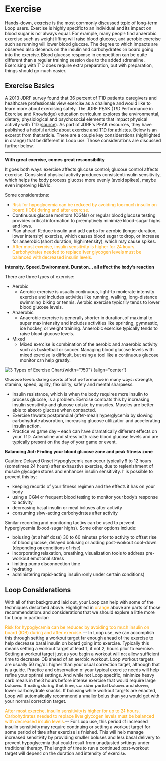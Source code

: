 # Exercise

Hands-down, exercise is the most commonly discussed topic of long-term Loop users. Exercise is highly specific to an individual and its impact on blood sugar is not always equal. For example, many people find anaerobic exercise such as weight lifting will raise blood glucose, and aerobic exercise such as running will lower blood glucose. The degree to which impacts are observed also depends on the insulin and carbohydrates on board going into the exercise. Blood glucose response in competition can be quite different than a regular training session due to the added adrenaline. Exercising with T1D does require extra preparation, but with preparation, things should go much easier.

## Exercise Basics
A 2013 JDRF survey found that 36 percent of T1D patients, caregivers and healthcare professionals view exercise as a challenge and would like to learn more about exercising safely. The JDRF PEAK (T!D Performance in Exercise and Knowledge) education curriculum explores the environmental, dietary, physiological and psychosocial elements that impact physical activity with T1D ([source](https://www.jdrf.org/t1d-resources/peak/)). As part of JDRF's PEAK resources, they have published a helpful [article about exercise and T1D for athletes](https://www.jdrf.org/t1d-resources/living-with-t1d/exercise/). Below is an excerpt from that article.  There are a couple key considerations (highlighted in orange) that be different in Loop use.  Those considerations are discussed further below.

***********************
**With great exercise, comes great responsibility**

It goes both ways: exercise affects glucose control; glucose control affects exercise. Consistent physical activity produces consistent insulin sensitivity, which helps the body process glucose more evenly (avoid spikes), maybe even improving HbA1c.  

Some considerations:

* <font color=orange>Risk for hypoglycemia can be reduced by avoiding too much insulin on board (IOB) during and after exercise.</font>
* Continuous glucose monitors (CGMs) or regular blood glucose testing provides critical information to preemptively minimize blood-sugar highs and lows.
* Plan ahead! Reduce insulin and add carbs for aerobic (longer duration, lower intensity) exercise, which causes blood sugar to drop, or increase for anaerobic (short duration, high intensity), which may cause spikes.
* <font color=orange>After most exercise, insulin sensitivity is higher for 24 hours. Carbohydrates needed to replace liver glycogen levels must be balanced with decreased insulin levels.</font>

**Intensity. Speed. Environment. Duration… all affect the body’s reaction**

There are three types of exercise:

* Aerobic
    * Aerobic exercise is usually continuous, light-to moderate intensity exercise and includes activities like running, walking, long-distance swimming, biking or tennis. Aerobic exercise typically tends to lower blood glucose levels.
* Anaerobic
    * Anaerobic exercise is generally shorter in duration, of maximal to super max intensity and includes activities like sprinting, gymnastic, ice hockey, or weight training. Anaerobic exercise typically tends to raise blood glucose levels.
* Mixed
    * Mixed exercise is combination of the aerobic and anaerobic activity such as basketball or soccer. Managing blood glucose levels with mixed exercise is difficult, but using a tool like a continuous glucose monitor can help greatly.

![3 Types of Exercise Chart](img/3-types-of-exercise-chart.png){width="750"}
{align="center"}

Glucose levels during sports affect performance in many ways: strength, stamina, speed, agility, flexibility, safety and mental sharpness.

* Insulin resistance, which is when the body requires more insulin to process glucose, is a problem. Exercise combats this by increasing insulin sensitivity and glucose uptake by muscles. Muscles are better able to absorb glucose when contracted.
* Exercise thwarts postprandial (after-meal) hyperglycemia by slowing carbohydrate absorption, increasing glucose utilization and accelerating insulin action.
* Practice vs game day – each can have dramatically different effects on your T1D.  Adrenaline and stress both raise blood glucose levels and are typically present on the day of your game or event. 

**Balancing Act: Finding your blood glucose zone and peak fitness zone**

Caution: Delayed Onset Hypoglycemia can occur typically 6 to 12 hours (sometimes 24 hours) after exhaustive exercise, due to replenishment of muscle glycogen stores and enhances insulin sensitivity. It is possible to prevent this by:

* keeping records of your fitness regimen and the effects it has on your body
* using a CGM or frequent blood testing to monitor your body’s response to activity
* decreasing basal insulin or meal boluses after activity
* consuming slow-acting carbohydrates after activity

Similar recording and monitoring tactics can be used to prevent hyperglycemia (blood-sugar highs). Some other options include:

* bolusing (at a half dose) 30 to 60 minutes prior to activity to offset rise of blood glucose, delayed bolusing or adding post-workout cool-down (depending on conditions of rise) 
* incorporating relaxation, breathing, visualization tools to address pre-workout emotional stress
* limiting pump disconnection time
* hydrating
* administering rapid-acting insulin (only under certain conditions)

## Loop Considerations
With all of that background laid out, your Loop can help with some of the techniques described above. Highlighted in <font color=orange>orange</font> above are parts of those recommendations and considerations that we should explore a little more for Loop in particular:

<font color=orange>Risk for hypoglycemia can be reduced by avoiding too much insulin on board (IOB) during and after exercise.</font> -- In Loop use, we can accomplish this through setting a workout target far enough ahead of the exercise to help decrease basal insulin on board going into exercise. Typically this means setting a workout target at least 1, if not 2, hours prior to exercise. Setting a workout target just as you begin a workout will not allow sufficient time to decrease IOB ahead of an aerobic workout. Loop workout targets are usually 50 mg/dL higher than your usual correction target, although that is a guide. Practice and observation of your typical exercise needs will help refine your optimal settings. And while not Loop specific, minimize heavy carb meals in the 3 hours before intense exercise that would require large boluses. If eating during that time, consider partial boluses and slower, lower carbohydrate snacks. If bolusing while workout targets are enacted, Loop will automatically recommend a smaller bolus than you would get with your normal correction target.

<font color=orange>After most exercise, insulin sensitivity is higher for up to 24 hours. Carbohydrates needed to replace liver glycogen levels must be balanced with decreased insulin levels.</font>-- For Loop use, this period of increased insulin sensitivity may require continuing or setting a workout target for some period of time after exercise is finished. This will help manage increased sensitivity by providing smaller boluses and less basal delivery to prevent hypoglycemia that could result from unadjusted settings under traditional therapy. The length of time to run a continued post-workout target will depend on the duration and intensity of exercise.
